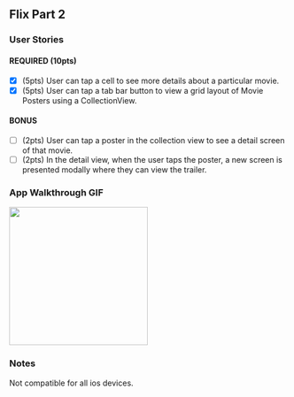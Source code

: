 ## Flix Part 2

### User Stories

#### REQUIRED (10pts)
- [x] (5pts) User can tap a cell to see more details about a particular movie.
- [x] (5pts) User can tap a tab bar button to view a grid layout of Movie Posters using a CollectionView.

#### BONUS
- [ ] (2pts) User can tap a poster in the collection view to see a detail screen of that movie.
- [ ] (2pts) In the detail view, when the user taps the poster, a new screen is presented modally where they can view the trailer.

### App Walkthrough GIF

<img src="https://media.giphy.com/media/6BQWBgObSC2wfsIMKp/giphy.gif?cid=790b761150d6239893a9ad44cbab6e4fc67f75c8c35e1148&rid=giphy.gif&ct=g" width=250><br>

### Notes
Not compatible for all ios devices.
